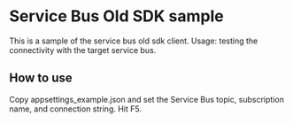 # Service Bus Old SDK sample 

This is a sample of the service bus old sdk client. 
Usage: testing the connectivity with the target service bus. 

## How to use 

Copy appsettings_example.json and set the Service Bus topic, subscription name, and connection string.
Hit F5. 

